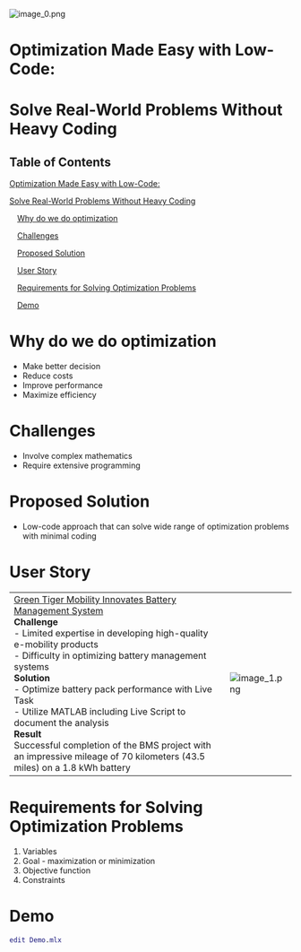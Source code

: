 
<a id="T_605e"></a>

![image_0.png](./image_0.png)

<a id="TMP_3c54"></a>

# Optimization Made Easy with Low\-Code: 
<a id="T_924c"></a>

# Solve Real\-World Problems Without Heavy Coding
<!-- Begin Toc -->

## Table of Contents
[Optimization Made Easy with Low\-Code:](#TMP_3c54)
 
[Solve Real\-World Problems Without Heavy Coding](#T_924c)
 
&emsp;[Why do we do optimization](#H_7b97)
 
&emsp;[Challenges](#H_4ef7)
 
&emsp;[Proposed Solution](#H_2257)
 
&emsp;[User Story](#H_6b44)
 
&emsp;[Requirements for Solving Optimization Problems](#H_4b51)
 
&emsp;[Demo](#H_16d2)
 
<!-- End Toc -->
<a id="H_7b97"></a>

# Why do we do optimization
-  Make better decision 
-  Reduce costs 
-  Improve performance 
-  Maximize efficiency 
<a id="H_4ef7"></a>

# Challenges
-  Involve complex mathematics 
-  Require extensive programming 
<a id="H_2257"></a>

# Proposed Solution
-  Low\-code approach that can solve wide range of optimization problems with minimal coding 
<a id="H_6b44"></a>

# User Story 
|||
| :-- | :-- |
| [Green Tiger Mobility Innovates Battery Management System](https://www.mathworks.com/company/user_stories/green-tiger-mobility-innovates-battery-management-system.html) <br> **Challenge** <br> \- Limited expertise in developing high\-quality e\-mobility products <br> \- Difficulty in optimizing battery management systems <br> **Solution** <br> \- Optimize battery pack performance with Live Task <br> \- Utilize MATLAB including Live Script to document the analysis <br> **Result** <br> Successful completion of the BMS project with an impressive mileage of 70 kilometers (43.5 miles) on a 1.8 kWh battery  | ![image_1.png](./image_1.png)   |

<a id="H_4b51"></a>

# Requirements for Solving Optimization Problems
1.  Variables
2. Goal \- maximization or minimization
3. Objective function
4. Constraints
<a id="H_16d2"></a>

# Demo
```matlab
edit Demo.mlx
```
